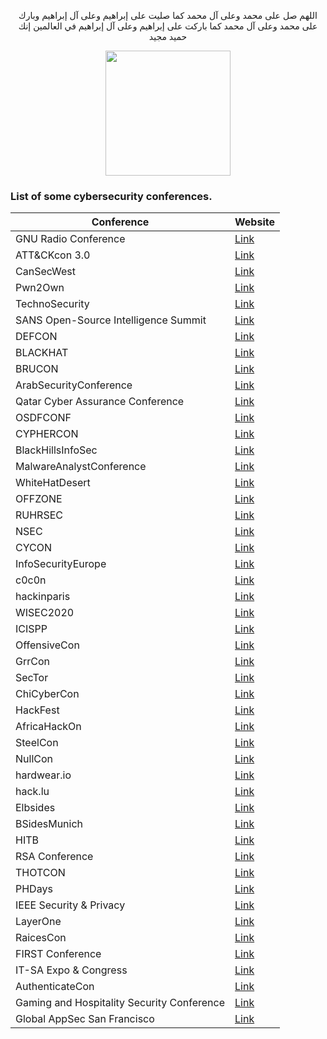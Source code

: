 <p align="center">اللهم صل على محمد وعلى آل محمد كما صليت على إبراهيم وعلى آل إبراهيم وبارك على محمد وعلى آل محمد كما باركت على إبراهيم وعلى آل إبراهيم في العالمين إنك حميد مجيد</p>
<div id="header" align="center">
  <img src="https://external-content.duckduckgo.com/iu/?u=https%3A%2F%2Fres.cloudinary.com%2Fteepublic%2Fimage%2Fprivate%2Fs--wLJltuBz--%2Ft_Preview%2Fb_rgb%3A000000%2Cc_limit%2Cf_auto%2Ch_630%2Cq_90%2Cw_630%2Fv1590437467%2Fproduction%2Fdesigns%2F10586517_0.jpg&f=1&nofb=1&ipt=35ce6e0785de71a920bfa78c33729f8dbf6da47370bf4ac1829c1f440ef54933&ipo=images" style="width:200px;height:200px">
</div>

### List of some cybersecurity conferences.

| Conference                                     | Website                                          |
|------------------------------------------------|--------------------------------------------------|
| GNU Radio Conference                           | [Link](https://events.gnuradio.org/event/21/)    |
| ATT&CKcon 3.0                                  | [Link](https://www.mitre.org/events/attackcon-4)|
| CanSecWest                                     | [Link](https://cansecwest.com/)                   |
| Pwn2Own                                        | [Link](https://www.zerodayinitiative.com/blog)    |
| TechnoSecurity                                 | [Link](https://www.technosecurity.us/)            |
| SANS Open-Source Intelligence Summit            | [Link](https://www.sans.org/cyber-security-summit/) |
| DEFCON                                         | [Link](https://defcon.org/)                       |
| BLACKHAT                                       | [Link](https://www.blackhat.com/)                  |
| BRUCON                                         | [Link](https://www.brucon.org/2023/)               |
| ArabSecurityConference                         | [Link](https://www.arabsecurityconference.com/)   |
| Qatar Cyber Assurance Conference               | [Link](https://www.eventbrite.com/e/qatar-cyber-assurance-conference-tickets-695163943067?aff=ebdssbdestsearch) |
| OSDFCONF                                       | [Link](https://www.osdfcon.org/)                   |
| CYPHERCON                                      | [Link](https://cyphercon.com/)                     |
| BlackHillsInfoSec                              | [Link](https://www.blackhillsinfosec.com/)         |
| MalwareAnalystConference                       | [Link](https://www.malwareanalystconference.com/)  |
| WhiteHatDesert                                 | [Link](https://whitehatdesert.com/)
| OFFZONE                                        | [Link](https://www.offzone.moscow/)                |
| RUHRSEC                                        | [Link](https://www.ruhrsec.de/2020/)               |
| NSEC                                           | [Link](https://www.nsec.io/)                       |
| CYCON                                          | [Link](https://www.cycon.org/)                     |
| InfoSecurityEurope                             | [Link](https://www.infosecurityeurope.com/)        |
| c0c0n                                          | [Link](https://me.c0c0n.org/home)                  |
| hackinparis                                    | [Link](https://hackinparis.com/)                   |
| WISEC2020                                      | [Link](https://wisec2020.ins.jku.at/)              |
| ICISPP                                         | [Link](http://icispp.org/)                         |
| OffensiveCon                                   | [Link](https://www.offensivecon.org/)              |
| GrrCon                                         | [Link](https://grrcon.com/)                        |
| SecTor                                         | [Link](https://sector.ca/)                         |
| ChiCyberCon                                    | [Link](https://chicybercon.com/)                   |
| HackFest                                       | [Link](https://hackfest.ca/en/)                    |
| AfricaHackOn                                   | [Link](https://africahackon.com/)                  |
| SteelCon                                       | [Link](https://www.aisc.org/nascc)                 |
| NullCon                                        | [Link](https://nullcon.net/)                       |
| hardwear.io                                    | [Link](https://hardwear.io/)                       |
| hack.lu                                        | [Link](https://hack.lu/)                           |
| Elbsides                                       | [Link](https://elbsides.de/)                       |
| BSidesMunich                                   | [Link](https://2021.bsidesmunich.org/)             |
| HITB                                           | [Link](https://conference.hitb.org/)               |
| RSA Conference                                | [Link](https://www.rsaconference.com/)            |
| THOTCON                                        | [Link](https://www.thotcon.org/)                   |
| PHDays                                         | [Link](https://phdays.com/en/)                    |
| IEEE Security & Privacy                         | [Link](https://www.ieee-security.org/TC/SP2023/)  |
| LayerOne                                       | [Link](https://www.layerone.org/)                 |
| RaicesCon                                      | [Link](https://www.raicescon.org/)                |
| FIRST Conference                               | [Link](https://www.first.org/conference/2023/)    |
| IT-SA Expo & Congress                          | [Link](https://www.itsa365.de/en/it-sa-expo-congress) |
| AuthenticateCon                                | [Link](https://authenticatecon.com/)              |
| Gaming and Hospitality Security Conference     | [Link](https://nativenationevents.org/events-conferences/fifth-annual-gaming-and-hospitality-security-conference/#details) |
| Global AppSec San Francisco                     | [Link](https://sf.globalappsec.org/)              |

